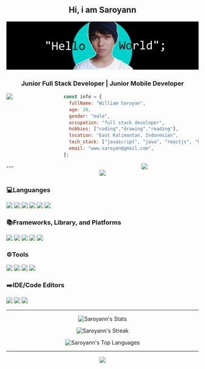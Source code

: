 <div align="center">
<h2>Hi, i am Saroyann</h2>
</div>


<img src="https://raw.githubusercontent.com/Saroyann/Saroyann/main/img/buat%20readme.jpg">
<div align="center">
  <h3>Junior Full Stack Developer | Junior Mobile Developer</h3>
</div>
<img width="150px" align="left" src="https://o.remove.bg/downloads/303dabe0-ca13-419b-867f-e9f663bb9db0/341027-removebg-preview.png">

```javascript
const info = {
  fullName: "William Saroyan",
  age: 20,
  gender: "male",
  occupation: "full stack developer",
  hobbies: ["coding","drawing","reading"],
  location: "East Kalimantan, Indonesian",
  tech_stack: ["javascript", "java", "reactjs", "kotlin", "PHP", "laravel", "tailwindcss", "bootstrap", "html5"," css3"],
  email: "www.saroyan@gmail.com",
};
```
<img width="150px" align="right" src="https://o.remove.bg/downloads/58f35df4-fc2c-4fde-9c1c-ed74643b3c78/Annotation_2023-08-10_212621-removebg-preview.png">
---
<div align="center">
<img width="250px" src="https://media.tenor.com/tP6dRgAB2dIAAAAC/son.gif">
</div>
<h3>💻Languanges</h3>
<p float="left">
  <img src="https://img.shields.io/badge/html5-%23E34F26.svg?style=for-the-badge&logo=html5&logoColor=white">
  <img src="https://img.shields.io/badge/css3-%231572B6.svg?style=for-the-badge&logo=css3&logoColor=white">
  <img src="https://img.shields.io/badge/javascript-%23323330.svg?style=for-the-badge&logo=javascript&logoColor=%23F7DF1E">
  <img src="https://img.shields.io/badge/java-%23ED8B00.svg?style=for-the-badge&logo=openjdk&logoColor=white">
  <img src="https://img.shields.io/badge/php-%23777BB4.svg?style=for-the-badge&logo=php&logoColor=white">
  <img src="https://img.shields.io/badge/kotlin-%237F52FF.svg?style=for-the-badge&logo=kotlin&logoColor=white">
</p>
<h3>📚Frameworks, Library, and Platforms</h3>
<p float="left">
  <img src="https://img.shields.io/badge/bootstrap-%238511FA.svg?style=for-the-badge&logo=bootstrap&logoColor=white">
  <img src="https://img.shields.io/badge/tailwindcss-%2338B2AC.svg?style=for-the-badge&logo=tailwind-css&logoColor=white">
  <img src="https://img.shields.io/badge/react-%2320232a.svg?style=for-the-badge&logo=react&logoColor=%2361DAFB">
  <img src="https://img.shields.io/badge/laravel-%23FF2D20.svg?style=for-the-badge&logo=laravel&logoColor=white">
  <img src="https://img.shields.io/badge/spring-%236DB33F.svg?style=for-the-badge&logo=spring&logoColor=white">
</p>
<h3>⚙️Tools</h3>
<p float="left">
  <img src="https://img.shields.io/badge/Windows-0078D6?style=for-the-badge&logo=windows&logoColor=white">
  <img src="https://img.shields.io/badge/git-%23F05033.svg?style=for-the-badge&logo=git&logoColor=white">
  <img src="https://img.shields.io/badge/github-%23121011.svg?style=for-the-badge&logo=github&logoColor=white">
  <img src="https://img.shields.io/badge/docker-%230db7ed.svg?style=for-the-badge&logo=docker&logoColor=white">
</p>
<h3>✒️IDE/Code Editors</h3>
<p float="left">
  <img src="https://img.shields.io/badge/Visual%20Studio%20Code-0078d7.svg?style=for-the-badge&logo=visual-studio-code&logoColor=white">
  <img src="https://img.shields.io/badge/IntelliJIDEA-000000.svg?style=for-the-badge&logo=intellij-idea&logoColor=white">
  <img src="https://img.shields.io/badge/Android%20Studio-3DDC84.svg?style=for-the-badge&logo=android-studio&logoColor=white">
</p>

---

<div align="center">
  
![Saroyann's Stats](https://github-readme-stats.vercel.app/api?username=Saroyann&theme=monokai&show_icons=true&hide_border=false&count_private=true)

![Saroyann's Streak](https://github-readme-streak-stats.herokuapp.com/?user=Saroyann&theme=monokai&hide_border=false)

![Saroyann's Top Languages](https://github-readme-stats.vercel.app/api/top-langs/?username=Saroyann&theme=monokai&show_icons=true&hide_border=false&layout=compact)

</div> 

---

<div align="center">
<img src="https://media.tenor.com/wGX3dI_kRUQAAAAC/girls-last-tour.gif">
</div>
 




